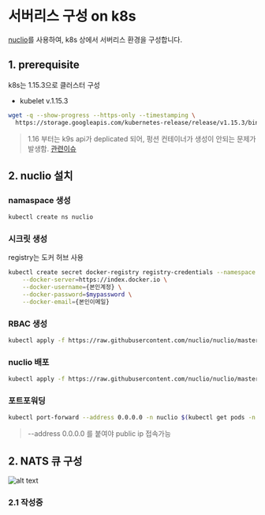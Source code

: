 # 서버리스 구성 on k8s

[nuclio](https://github.com/nuclio/nuclio)를 사용하여, k8s 상에서 서버리스 환경을 구성합니다.

## 1. prerequisite
k8s는 1.15.3으로 클러스터 구성

- kubelet v.1.15.3
```sh
wget -q --show-progress --https-only --timestamping \
  https://storage.googleapis.com/kubernetes-release/release/v1.15.3/bin/linux/amd64/kubelet
```

> 1.16 부터는 k9s api가 deplicated 되어, 펑션 컨테이너가 생성이 안되는 문제가 발생함. [관련이슈](https://github.com/nuclio/nuclio/issues/1364)

## 2. nuclio 설치

### namaspace 생성
```sh
kubectl create ns nuclio
```

### 시크릿 생성

registry는 도커 허브 사용
```sh
kubectl create secret docker-registry registry-credentials --namespace nuclio \
    --docker-server=https://index.docker.io \
    --docker-username={본인계정} \
    --docker-password=$mypassword \
    --docker-email={본인이메일}
```

### RBAC 생성
```sh
kubectl apply -f https://raw.githubusercontent.com/nuclio/nuclio/master/hack/k8s/resources/nuclio-rbac.yaml
```

### nuclio 배포
```sh
kubectl apply -f https://raw.githubusercontent.com/nuclio/nuclio/master/hack/k8s/resources/nuclio.yaml
```

### 포트포워딩
```sh
kubectl port-forward --address 0.0.0.0 -n nuclio $(kubectl get pods -n nuclio -l nuclio.io/app=dashboard -o jsonpath='{.items[0].metadata.name}') 8070:8070
```
> --address 0.0.0.0 를 붙여야 public ip 접속가능


## 2. NATS 큐 구성

![alt text](https://blobscdn.gitbook.com/v0/b/gitbook-28427.appspot.com/o/assets%2F-LqMYcZML1bsXrN3Ezg0%2F-LqMZac7AGFpQY7ewbGi%2F-LqMZeqHRi1BPHIRKAMs%2Fqueue.svg?generation=1570206036633351&alt=media)

### 2.1 작성중
